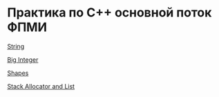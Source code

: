 # Практика по C++ основной поток ФПМИ

[String](https://github.com/yokithai17/cpp/tree/main/string)

[Big Integer](https://github.com/yokithai17/cpp/tree/main/big_int)

[Shapes](https://github.com/yokithai17/cpp/tree/main/geometry)

[Stack Allocator and List](https://github.com/yokithai17/cpp/tree/main/stack_allocator_list)
